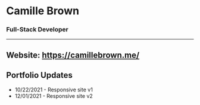 # Camille Brown
### Full-Stack Developer
 ---

## Website: https://camillebrown.me/

## Portfolio Updates
* 10/22/2021 - Responsive site v1
* 12/01/2021 - Responsive site v2

